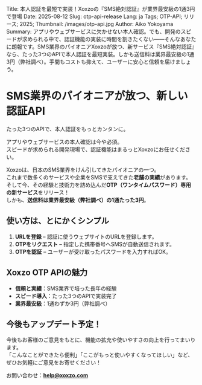 Title: 本人認証を最短で実装！Xoxzoの『SMS絶対認証』が業界最安級の1通3円で登場
Date: 2025-08-12
Slug: otp-api-release
Lang: ja
Tags; OTP-API; リリース; 2025;
Thumbnail: /images/otp-api.jpg
Author: Aiko Yokoyama
Summary: アプリやウェブサービスに欠かせない本人確認。でも、開発のスピードが求められる中で、認証機能の実装に時間を割きたくない——そんなあなたに朗報です。SMS業界のパイオニアXoxzoが放つ、新サービス『SMS絶対認証』なら、たった3つのAPIで本人認証を最短実装。しかも送信料は業界最安級の1通3円（弊社調べ）。手間もコストも抑えて、ユーザーに安心と信頼を届けましょう。


# SMS業界のパイオニアが放つ、新しい認証API
たった3つのAPIで、本人認証をもっとカンタンに。  

アプリやウェブサービスの本人確認は今や必須。  
スピードが求められる開発現場で、認証機能はまるっとXoxzoにお任せください。  

Xoxzoは、日本のSMS業界をけん引してきたパイオニアの一つ。  
これまで数多くのサービスや企業をSMSで支えてきた**老舗の実績**があります。  
そして今、その経験と技術力を詰め込んだ**OTP（ワンタイムパスワード）専用の新サービス**をリリース！  
しかも、**送信料は業界最安級（弊社調べ）の1通たった3円**。  

## 使い方は、とにかくシンプル
1. **URLを登録** – 認証に使うウェブサイトのURLを登録します。  
2. **OTPをリクエスト** – 指定した携帯番号へSMSが自動送信されます。  
3. **OTPを認証** – ユーザーが受け取ったパスワードを入力すればOK。  

## Xoxzo OTP APIの魅力
- **信頼と実績**：SMS業界で培った長年の経験  
- **スピード導入**：たった3つのAPIで実装完了  
- **業界最安級**：1通わずか3円（弊社調べ）  

## 今後もアップデート予定！

今後もお客様のご意見をもとに、機能の拡充や使いやすさの向上を行ってまいります。  
「こんなことができたら便利」「ここがもっと使いやすくなってほしい」など、ぜひお気軽にご意見をお寄せください！

お問い合わせ：**help@xoxzo.com**